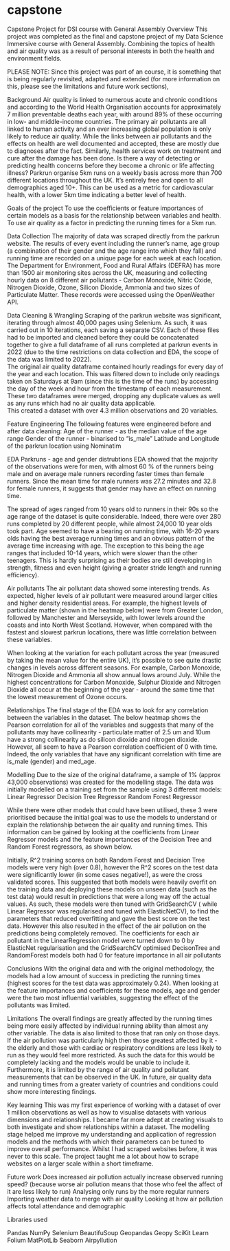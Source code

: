 # capstone
Capstone Project for DSI course with General Assembly
Overview
This project was completed as the final and capstone project of my Data Science Immersive course with General Assembly.
Combining the topics of health and air quality was as a result of personal interests in both the health and environment fields.

PLEASE NOTE: Since this project was part of an course, it is something that is being regularly revisited, adapted and extended (for more information on this, please see the limitations and future work sections),

Background
Air quality is linked to numerous acute and chronic conditions and according to the World Health Organisation accounts for approximately 7 million preventable deaths each year, with around 89% of these occurring in low- and middle-income countries.  The primary air pollutants are all linked to human activity and an ever increasing global population is only likely to reduce air quality.
While the links between air pollutants and the effects on health are well documented and accepted, these are mostly due to diagnoses after the fact.  Similarly, health services work on treatment and cure after the damage has been done.  Is there a way of detecting or predicting health concerns before they become a chronic or life affecting illness?
Parkrun organise 5km runs on a weekly basis across more than 700 different locations throughout the UK.  It’s entirely free and open to all demographics aged 10+.  This can be used as a metric for cardiovascular health, with a lower 5km time indicating a better level of health.

Goals of the project
To use the coefficients or feature importances of certain models as a basis for the relationship between variables and health.
To use air quality as a factor in predicting the running times for a 5km run.

Data Collection
The majority of data was scraped directly from the parkrun website.  The results of every event including the runner’s name, age group (a combination of their gender and the age range into which they fall) and running time are recorded on a unique page for each week at each location.
The Department for Environment, Food and Rural Affairs (DEFRA) has more than 1500 air monitoring sites across the UK, measuring and collecting hourly data on 8 different air pollutants - Carbon Monoxide, Nitric Oxide, Nitrogen Dioxide, Ozone, Silicon Dioxide, Ammonia and two sizes of Particulate Matter.  These records were accessed using the OpenWeather API.

Data Cleaning & Wrangling
Scraping of the parkrun website was significant, iterating through almost 40,000 pages using Selenium.  As such, it was carried out in 10 iterations, each saving a separate CSV.  Each of these files had to be imported and cleaned before they could be concatenated together to give a full dataframe of all runs completed at parkrun events in 2022 (due to the time restrictions on data collection and EDA, the scope of the data was limited to 2022).  
The original air quality dataframe contained hourly readings for every day of the year and each location.  This was filtered down to include only readings taken on Saturdays at 9am (since this is the time of the runs) by accessing the day of the week and hour from the timestamp of each measurement.  These two dataframes were merged, dropping any duplicate values as well as any runs which had no air quality data applicable.   
This created a dataset with over 4.3 million observations and 20 variables.

Feature Engineering
The following features were engineered before and after data cleaning:
Age of the runner - as the median value of the age range
Gender of the runner - binarised to “is_male”
Latitude and Longitude of the parkrun location using Nominatim

EDA
Parkruns - age and gender distrubtions
EDA showed that the majority of the observations were for men, with almost 60 % of the runners being male and on average male runners recording faster times than female runners.  Since the mean time for male runners was 27.2 minutes and 32.8 for female runners, it suggests that gender may have an effect on running time.




The spread of ages ranged from 10 years old to runners in their 90s so the age range of the dataset is quite considerable.  Indeed, there were over 280 runs completed by 20 different people, while almost 24,000 10 year olds took part.  Age seemed to have a bearing on running time, with 16-20 years olds having the best average running times and an obvious pattern of the average time increasing with age.  The exception to this being the age ranges that included 10-14 years, which were slower than the other teenagers.  This is hardly surprising as their bodies are still developing in strength, fitness and even height (giving a greater stride length and running efficiency).


Air pollutants
The air pollutant data showed some interesting trends.  As expected, higher levels of air pollutant were measured around larger cities and higher density residential areas.  For example, the highest levels of particulate matter (shown in the heatmap below) were from Greater London, followed by Manchester and Merseyside, with lower levels around the coasts and into North West Scotland.  However, when compared with the fastest and slowest parkrun locations, there was little correlation between these variables.


When looking at the variation for each pollutant across the year (measured by taking the mean value for the entire UK), it’s possible to see quite drastic changes in levels across different seasons.  For example, Carbon Monoxide, Nitrogen Dioxide and Ammonia all show annual lows around July.  While the highest concentrations for Carbon Monoxide, Sulphur Dioxide and Nitrogen Dioxide all occur at the beginning of the year - around the same time that the lowest measurement of Ozone occurs.



Relationships
The final stage of the EDA was to look for any correlation between the variables in the dataset.  The below heatmap shows the Pearson correlation for all of the variables and suggests that many of the pollutants may have collinearity - particulate matter of 2.5 um and 10um have a strong collinearity as do silicon dioxide and nitrogen dioxide.
However, all seem to have a Pearson correlation coefficient of 0 with time.  Indeed, the only variables that have any significant correlation with time are is_male (gender) and med_age.


Modelling
Due to the size of the original dataframe, a sample of 1% (approx 43,000 observations) was created for the modelling stage.  The data was initially modelled on a training set from the sample using 3 different models:
Linear Regressor
Decision Tree Regressor
Random Forest Regressor

While there were other models that could have been utilised, these 3 were prioritised because the initial goal was to use the models to understand or explain the relationship between the air quality and running times.  This information can be gained by looking at the coefficients from  Linear Regressor models and the feature importances of the Decision Tree and Random Forest regressors, as shown below.





Initially, R^2 training scores on both Random Forest and Decision Tree models were very high (over 0.8), however the R^2 scores on the test data were significantly lower (in some cases negative!), as were the cross validated scores.  This suggested that both models were heavily overfit on the training data and deploying these models on unseen data (such as the test data) would result in predictions that were a long way off the actual values.  As such, these models were then tuned with GridSearchCV ( while Linear Regressor was regularised and tuned with ElasticNetCV), to find the parameters that reduced overfitting and gave the best score on the test data.
However this also resulted in the effect of the air pollution on the predictions being completely removed.  The coefficients for each air pollutant in the LinearRegression model were turned down to 0 by ElasticNet regularisation and the GridSearchCV optimised DecisonTree and RandomForest models both had 0 for feature importance in all air pollutants


Conclusions
With the original data and with the original methodology, the models had a low amount of success in predicting the running times (highest scores for the test data was approximately 0.24).  When looking at the feature importances and coefficients for these models, age and gender were the two most influential variables, suggesting the effect of the pollutants was limited.

Limitations
The overall findings are greatly affected by the running times being more easily affected by individual running ability than almost any other variable. The data is also limited to those that ran only on those days. If the air pollution was particularly high then those greatest affected by it - the elderly and those with cardiac or respiratory conditions are less likely to run as they would feel more restricted. As such the data for this would be completely lacking and the models would be unable to include it.
Furthermore, it is limited by the range of air quality and pollutant measurements that can be observed in the UK. In future, air quality data and running times from a greater variety of countries and conditions could show more interesting findings.

Key learning
This was my first experience of working with a dataset of over 1 million observations as well as how to visualise datasets with various dimensions and relationships.
I became far more adept at creating visuals to both investigate and show relationships within a dataset.
The modelling stage helped me improve my understanding and application of regression models and the methods with which their parameters can be tuned to improve overall performance.
Whilst I had scraped websites before, it was never to this scale.  The project taught me a lot about how to scrape websites on a larger scale within a short timeframe.

Future work
Does increased air pollution actually increase observed running speed?
(because worse air pollution means that those who feel the affect of it are less likely to run)
Analysing only runs by the more regular runners
Importing weather data to merge with air quality
Looking at how air pollution affects total attendance and demographic

Libraries used

Pandas
NumPy
Selenium
BeautifuSoup
Geopandas
Geopy
SciKit Learn
Folium
MatPlotLib
Seaborn
Airpyllution


